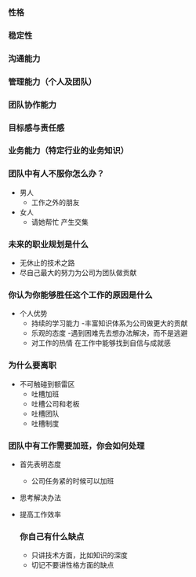 ###  性格 

### 稳定性

### 沟通能力

### 管理能力（个人及团队）

### 团队协作能力

### 目标感与责任感

### 业务能力（特定行业的业务知识）

### 团队中有人不服你怎么办？

* 男人
  * 工作之外的朋友
* 女人
  * 请她帮忙 产生交集

### 未来的职业规划是什么

* 无休止的技术之路
* 尽自己最大的努力为公司为团队做贡献

### 你认为你能够胜任这个工作的原因是什么

* 个人优势
  * 持续的学习能力 -丰富知识体系为公司做更大的贡献
  * 乐观的态度 -遇到困难先去想办法解决，而不是逃避
  * 对工作的热情 在工作中能够找到自信与成就感

### 为什么要离职

* 不可触碰到额雷区
  * 吐槽加班
  * 吐槽公司和老板
  * 吐槽团队
  * 吐槽制度

### 团队中有工作需要加班，你会如何处理

* 首先表明态度

  * 公司任务紧的时候可以加班

* 思考解决办法

* 提高工作效率

  ### 你自己有什么缺点

  * 只讲技术方面，比如知识的深度
  * 切记不要讲性格方面的缺点

  